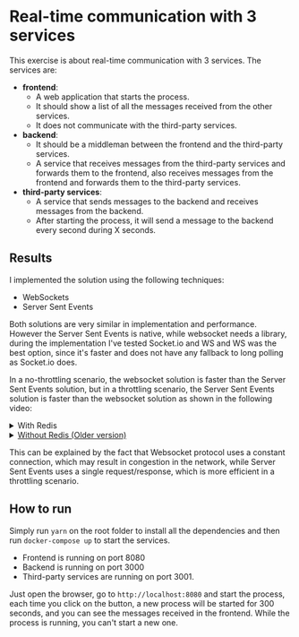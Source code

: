 # Real-time communication with 3 services

This exercise is about real-time communication with 3 services. The services are:

- **frontend**: 
    - A web application that starts the process.
    - It should show a list of all the messages received from the other services.
    - It does not communicate with the third-party services.
- **backend**: 
    - It should be a middleman between the frontend and the third-party services.
    - A service that receives messages from the third-party services and forwards them to the frontend, also receives messages from the frontend and forwards them to the third-party services.
- **third-party services**: 
    - A service that sends messages to the backend and receives messages from the backend.
    - After starting the process, it will send a message to the backend every second during X seconds.


## Results

I implemented the solution using the following techniques:
- WebSockets
- Server Sent Events

Both solutions are very similar in implementation and performance. However the Server Sent Events is native, while websocket needs a library, during the implementation I've tested Socket.io and WS and WS was the best option, since it's faster and does not have any fallback to long polling as Socket.io does.

In a no-throttling scenario, the websocket solution is faster than the Server Sent Events solution, but in a throttling scenario, the Server Sent Events solution is faster than the websocket solution as shown in the following video:

<details>
    <summary>With Redis</summary>

### No Throttling

</details>

<details>
    <summary><a href="https://github.com/FelippeChemello/real-time-communication-nodejs/tree/92b8162259c902ff0dce791b081ce20f1e2ce325">Without Redis (Older version)</a></summary>

### No Throttling
https://user-images.githubusercontent.com/29099474/227036516-ff3d8b9e-aa9c-4498-9df2-f7bd72c7bbd1.mp4

### Slow 3G
https://user-images.githubusercontent.com/29099474/227036809-2c7fcedc-5b38-455b-a41d-a44e3b51f50c.mp4
</details>





This can be explained by the fact that Websocket protocol uses a constant connection, which may result in congestion in the network, while Server Sent Events uses a single request/response, which is more efficient in a throttling scenario.

## How to run

Simply run `yarn` on the root folder to install all the dependencies and then run `docker-compose up` to start the services.

- Frontend is running on port 8080
- Backend is running on port 3000
- Third-party services are running on port 3001.

Just open the browser, go to `http://localhost:8080` and start the process, each time you click on the button, a new process will be started for 300 seconds, and you can see the messages received in the frontend. While the process is running, you can't start a new one. 
